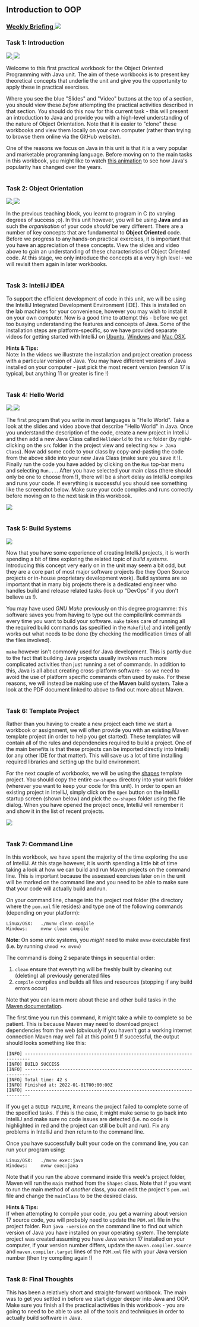 ## Introduction to OOP
### <a href='https://www.ole.bris.ac.uk/webapps/blackboard/content/contentWrapper.jsp?course_id=_252884_1&displayName=Mediasite%20Collections&href=%2Fwebapps%2Fblackboard%2Fexecute%2Fblti%2FlaunchPlacement%3Fblti_placement_id%3D_3169_1%26course_id%3D_252884_1%26mode%3Dcpview%26wrapped%3Dtrue' target='_blank'> Weekly Briefing ![](../../resources/icons/briefing.png) </a>
### Task 1: Introduction
 <a href='01%20Introduction/slides/segment-1.pdf' target='_blank'> ![](../../resources/icons/slides.png) </a> <a href='01%20Introduction/video/segment-1.mp4' target='_blank'> ![](../../resources/icons/video.png) </a>

Welcome to this first practical workbook for the Object Oriented Programming with Java unit.
The aim of these workbooks is to present key theoretical concepts that underlie the unit and 
give you the opportunity to apply these in practical exercises.

Where you see the blue "Slides" and "Video" buttons at the top of a section, 
you should view these _before_ attempting the practical activities described in that section. 
You should do this now for this current task - this will present an introduction to
Java and provide you with a high-level understanding of the nature of Object Orientation.
Note that it is easier to "clone" these workbooks and view them locally on your own computer
(rather than trying to browse them online via the GitHub website).

One of the reasons we focus on Java in this unit is that it is a very popular and marketable
programming language. Before moving on to the main tasks in this workbook, you might like to watch 
<a href="https://www.youtube.com/watch?v=Og847HVwRSI" target="_blank">this animation</a>
to see how Java's popularity has changed over the years.
  


# 
### Task 2: Object Orientation
 <a href='02%20Object%20Orientation/slides/segment-1.pdf' target='_blank'> ![](../../resources/icons/slides.png) </a> <a href='02%20Object%20Orientation/video/segment-1.mp4' target='_blank'> ![](../../resources/icons/video.png) </a>

In the previous teaching block, you learnt to program in C (to varying degrees of success ;o). In this unit however, you will be using **Java** and as such the _organisation_ of your code _should_ be very different. There are a number of key concepts that are fundamental to **Object Oriented** code. Before we progress to any hands-on practical exercises, it is important that you have an appreciation of these concepts. View the slides and video above to gain an understanding of these characteristics of Object Oriented code. At this stage, we only introduce the concepts at a very high level - we will revisit them again in later workbooks.  


# 
### Task 3: IntelliJ IDEA


To support the efficient development of code in this unit, we will be using the IntelliJ Integrated Development Environment (IDE).
This is installed on the lab machines for your convenience, however you may wish to install it on your own computer.
Now is a good time to attempt this - before we get too busying understanding the features and concepts of Java.
Some of the installation steps are platform-specific, so we have provided separate videos for getting started with IntelliJ on
<a href="https://web.microsoftstream.com/video/608b2c4c-1834-4429-9c86-bf19530c7f3a" target="_blank">Ubuntu</a>, 
<a href="https://web.microsoftstream.com/video/382a7600-3940-4415-a680-002de6960b99" target="_blank">Windows</a> and
<a href="https://mediasite.bris.ac.uk/Mediasite/Play/8822c0d46676424497d55a11ac01f8e21d" target="_blank">Mac OSX</a>.
  


**Hints & Tips:**  
Note: In the videos we illustrate the installation and project creation process with a particular version of Java. You may have different versions of Java installed on your computer - just pick the most recent version (version 17 is typical, but anything 11 or greater is fine !)  


# 
### Task 4: Hello World
 <a href='04%20Hello%20World/slides/segment-1.pdf' target='_blank'> ![](../../resources/icons/slides.png) </a> <a href='04%20Hello%20World/video/segment-1.mp4' target='_blank'> ![](../../resources/icons/video.png) </a>

The first program that you write in _most_ languages is "Hello World". Take a look at the slides and video above that describe "Hello World" in Java.
Once you understand the description of the code, create a new project in IntelliJ and then add a new Java Class called `HelloWorld` to the `src` folder
(by right-clicking on the `src` folder in the project view and selecting `New > Java Class`).
Now add some code to your class by copy-and-pasting the code from the above slide into your new Java Class (make sure you save it !).
Finally run the code you have added by clicking on the `Run` top-bar menu and selecting `Run...`.
After you have selected your main class (there should only be one to choose from !), there will be a short delay as IntelliJ compiles and runs your code.
If everything is successful you should see something like the screenshot below.
Make sure your code compiles and runs correctly before moving on to the next task in this workbook.  


![](04%20Hello%20World/images/hello-world.jpg)

# 
### Task 5: Build Systems
 <a href='05%20Build%20Systems/slides/maven.pdf' target='_blank'> ![](../../resources/icons/slides.png) </a>

Now that you have some experience of creating IntelliJ projects, it is worth spending a bit of time exploring the related topic of *build systems*.
Introducing this concept very early on in the unit may seem a bit odd, but they are a core part of most major software projects (be they Open Source projects or in-house proprietary development work). Build systems are so important that in many big projects there is a dedicated engineer who handles build and release related tasks (look up "DevOps" if you don't believe us !).

You may have used *GNU Make* previously on this degree programme: this software saves you from having to type out the compile/link commands every time you want to build your software. `make` takes care of running all the required build commands (as specified in the `Makefile`) and intelligently works out what needs to be done (by checking the modification times of all the files involved).

`make` however isn't commonly used for Java development. This is partly due to the fact that building Java projects usually involves much more complicated activities than just running a set of commands. In addition to this, Java is all about creating cross-platform software - so we need to avoid the use of platform specific commands often used by `make`. For these reasons, we will instead be making use of the **Maven** build system. Take a look at the PDF document linked to above to find out more about Maven.  


# 
### Task 6: Template Project


Rather than you having to create a new project each time we start a workbook or assignment,
we will often provide you with an existing Maven template project (in order to help you get started).
These templates will contain all of the rules and dependencies required to build a project. One of the main benefits is that these projects can be imported directly into Intellij (or any other IDE for that matter). This will save us a lot of time installing required libraries and setting up the build environment.

For the next couple of workbooks, we will be using the <a href="IntelliJ Template/" target="_blank">shapes</a> template project.
You should copy the entire `cw-shapes` directory into your work folder (wherever you want to keep your code for this unit). In order to open an existing project in IntelliJ, simply click on the `Open` button on the IntelliJ startup screen (shown below) and pick the `cw-shapes` folder using the file dialog. When you have opened the project once, IntelliJ will remember it and show it in the list of recent projects.  


![](06%20Template%20Project/images/open.jpg)

# 
### Task 7: Command Line


In this workbook, we have spent the majority of the time exploring the use of IntelliJ.
At this stage however, it is worth spending a little bit of time taking a look at how we can build and run
Maven projects on the command line. This is important because the assessed exercises later on in the
unit will be marked on the command line and you need to be able to make sure that your code will actually build and run.

On your command line, change into the project root folder (the directory where the `pom.xml` file resides) and type one of the following commands (depending on your platform):

    Linux/OSX:   ./mvnw clean compile
    Windows:     mvnw clean compile

**Note**: On some unix systems, you _might_ need to make `mvnw` executable first
(i.e. by running `chmod +x mvnw`)

The command is doing 2 separate things in sequential order:

1. `clean` ensure that everything will be freshly built by cleaning out (deleting) all previously generated files
2. `compile` compiles and builds all files and resources (stopping if any build errors occur)

Note that you can learn more about these and other build tasks in the <a href="https://maven.apache.org/guides/getting-started/index.html">Maven documentation</a>.

The first time you run this command, it might take a while to complete so be patient. This is because Maven may need to download project dependencies from the web (obviously if you haven't got a working internet connection Maven may well fail at this point !)
If successful, the output should looks something like this:

    [INFO] ------------------------------------------------------------------------
    [INFO] BUILD SUCCESS
    [INFO] ------------------------------------------------------------------------
    [INFO] Total time: 42 s
    [INFO] Finished at: 2022-01-01T00:00:00Z
    [INFO] ------------------------------------------------------------------------

If you get a `BUILD FAILURE`, it means the project failed to complete some of the specified tasks.
If this is the case, it might make sense to go back into IntelliJ and make sure no code issues are detected
(i.e. no code is highlighted in red and the project can still be built and run).
Fix any problems in IntelliJ and then return to the command line.

Once you have successfully built your code on the command line, you can run your program using:

    Linux/OSX:   ./mvnw exec:java
    Windows:     mvnw exec:java

Note that if you run the above command inside this week's project folder, Maven will run the `main` method from the `Shapes` class. Note that if you want to run the main method of _another_ class,
you can edit the project's `pom.xml` file and change the `mainClass` to be the desired class.
  


**Hints & Tips:**  
If when attempting to compile your code, you get a warning about version 17 source code,
you will probably need to update the `POM.xml` file in the project folder.
Run `java -version` on the command line to find out which version of Java you have installed
on your operating system. The template project was created assuming you have Java version 17
installed on your computer, if your version number differs, update the `maven.compiler.source`
and `maven.compiler.target` lines of the `POM.xml` file with your Java version number
(then try compiling again !)  


# 
### Task 8: Final Thoughts


This has been a relatively short and straight-forward workbook.
The main was to get you settled in before we start digger deeper into Java and OOP.
Make sure you finish all the practical activities in this workbook - you are going to
need to be able to use all of the tools and techniques in order to actually build
software in Java.  


# 
